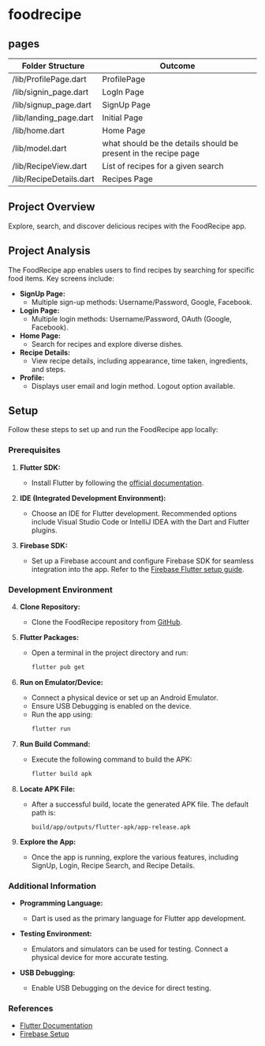 # foodrecipe
## pages
|Folder Structure | Outcome |
| --- | --- |
| /lib/ProfilePage.dart | ProfilePage |
| /lib/signin_page.dart | LogIn Page |
| /lib/signup_page.dart | SignUp Page |
| /lib/landing_page.dart | Initial Page |
| /lib/home.dart | Home Page |
| /lib/model.dart | what should be the details should be present in the recipe page |
| /lib/RecipeView.dart|List of recipes for a given search |
| /lib/RecipeDetails.dart | Recipes Page|

## Project Overview
Explore, search, and discover delicious recipes with the FoodRecipe app.
## Project Analysis

The FoodRecipe app enables users to find recipes by searching for specific food items. Key screens include:

- **SignUp Page:**
  - Multiple sign-up methods: Username/Password, Google, Facebook.
- **Login Page:**
  - Multiple login methods: Username/Password, OAuth (Google, Facebook).
- **Home Page:**
  - Search for recipes and explore diverse dishes.
- **Recipe Details:**
  - View recipe details, including appearance, time taken, ingredients, and steps.
- **Profile:**
  - Displays user email and login method. Logout option available.
## Setup

Follow these steps to set up and run the FoodRecipe app locally:

### Prerequisites

1. **Flutter SDK:**
   - Install Flutter by following the [official documentation](https://docs.flutter.dev/get-started/install).

2. **IDE (Integrated Development Environment):**
   - Choose an IDE for Flutter development. Recommended options include Visual Studio Code or IntelliJ IDEA with the Dart and Flutter plugins.

3. **Firebase SDK:**
   - Set up a Firebase account and configure Firebase SDK for seamless integration into the app. Refer to the [Firebase Flutter setup guide](https://firebase.google.com/docs/flutter/setup?platform=ios).

### Development Environment

4. **Clone Repository:**
   - Clone the FoodRecipe repository from [GitHub](https://github.com/SasankKaramsetty/FoodRecipe).

5. **Flutter Packages:**
   - Open a terminal in the project directory and run:
     ```bash
     flutter pub get
     ```

6. **Run on Emulator/Device:**
   - Connect a physical device or set up an Android Emulator.
   - Ensure USB Debugging is enabled on the device.
   - Run the app using:
     ```bash
     flutter run
     ```
7. **Run Build Command:**
   - Execute the following command to build the APK:
     ```bash
     flutter build apk
     ```

8. **Locate APK File:**
   - After a successful build, locate the generated APK file. The default path is:
     ```
     build/app/outputs/flutter-apk/app-release.apk
     ```

9. **Explore the App:**
   - Once the app is running, explore the various features, including SignUp, Login, Recipe Search, and Recipe Details.


### Additional Information

- **Programming Language:**
   - Dart is used as the primary language for Flutter app development.

- **Testing Environment:**
   - Emulators and simulators can be used for testing. Connect a physical device for more accurate testing.

- **USB Debugging:**
   - Enable USB Debugging on the device for direct testing.

### References

- [Flutter Documentation](https://docs.flutter.dev/get-started/install)
- [Firebase Setup](https://firebase.google.com/docs/flutter/setup?platform=ios)  
